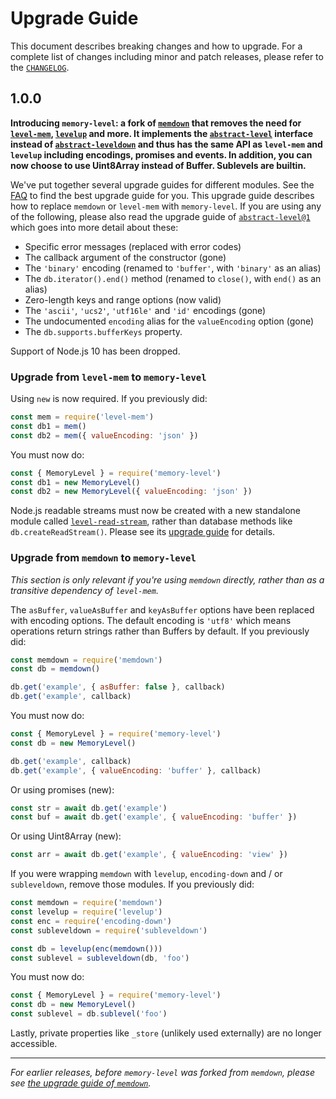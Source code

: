 # Upgrade Guide

This document describes breaking changes and how to upgrade. For a complete list of changes including minor and patch releases, please refer to the [`CHANGELOG`](CHANGELOG.md).

## 1.0.0

**Introducing `memory-level`: a fork of [`memdown`](https://github.com/Level/memdown) that removes the need for [`level-mem`](https://github.com/Level/mem), [`levelup`](https://github.com/Level/levelup) and more. It implements the [`abstract-level`](https://github.com/Level/abstract-level) interface instead of [`abstract-leveldown`](https://github.com/Level/abstract-leveldown) and thus has the same API as `level-mem` and `levelup` including encodings, promises and events. In addition, you can now choose to use Uint8Array instead of Buffer. Sublevels are builtin.**

We've put together several upgrade guides for different modules. See the [FAQ](https://github.com/Level/community#faq) to find the best upgrade guide for you. This upgrade guide describes how to replace `memdown` or `level-mem` with `memory-level`. If you are using any of the following, please also read the upgrade guide of [`abstract-level@1`](https://github.com/Level/abstract-level/blob/main/UPGRADING.md#100) which goes into more detail about these:

- Specific error messages (replaced with error codes)
- The callback argument of the constructor (gone)
- The `'binary'` encoding (renamed to `'buffer'`, with `'binary'` as an alias)
- The `db.iterator().end()` method (renamed to `close()`, with `end()` as an alias)
- Zero-length keys and range options (now valid)
- The `'ascii'`, `'ucs2'`, `'utf16le'` and `'id'` encodings (gone)
- The undocumented `encoding` alias for the `valueEncoding` option (gone)
- The `db.supports.bufferKeys` property.

Support of Node.js 10 has been dropped.

### Upgrade from `level-mem` to `memory-level`

Using `new` is now required. If you previously did:

```js
const mem = require('level-mem')
const db1 = mem()
const db2 = mem({ valueEncoding: 'json' })
```

You must now do:

```js
const { MemoryLevel } = require('memory-level')
const db1 = new MemoryLevel()
const db2 = new MemoryLevel({ valueEncoding: 'json' })
```

Node.js readable streams must now be created with a new standalone module called [`level-read-stream`](https://github.com/Level/read-stream), rather than database methods like `db.createReadStream()`. Please see its [upgrade guide](https://github.com/Level/read-stream/blob/main/UPGRADING.md#100) for details.

### Upgrade from `memdown` to `memory-level`

_This section is only relevant if you're using `memdown` directly, rather than as a transitive dependency of `level-mem`._

The `asBuffer`, `valueAsBuffer` and `keyAsBuffer` options have been replaced with encoding options. The default encoding is `'utf8'` which means operations return strings rather than Buffers by default. If you previously did:

```js
const memdown = require('memdown')
const db = memdown()

db.get('example', { asBuffer: false }, callback)
db.get('example', callback)
```

You must now do:

```js
const { MemoryLevel } = require('memory-level')
const db = new MemoryLevel()

db.get('example', callback)
db.get('example', { valueEncoding: 'buffer' }, callback)
```

Or using promises (new):

```js
const str = await db.get('example')
const buf = await db.get('example', { valueEncoding: 'buffer' })
```

Or using Uint8Array (new):

```js
const arr = await db.get('example', { valueEncoding: 'view' })
```

If you were wrapping `memdown` with `levelup`, `encoding-down` and / or `subleveldown`, remove those modules. If you previously did:

```js
const memdown = require('memdown')
const levelup = require('levelup')
const enc = require('encoding-down')
const subleveldown = require('subleveldown')

const db = levelup(enc(memdown()))
const sublevel = subleveldown(db, 'foo')
```

You must now do:

```js
const { MemoryLevel } = require('memory-level')
const db = new MemoryLevel()
const sublevel = db.sublevel('foo')
```

Lastly, private properties like `_store` (unlikely used externally) are no longer accessible.

---

_For earlier releases, before `memory-level` was forked from `memdown`, please see [the upgrade guide of `memdown`](https://github.com/Level/memdown/blob/HEAD/UPGRADING.md)._
